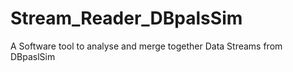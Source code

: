 # Stream_Reader_DBpalsSim
A Software tool to analyse and merge together Data Streams from DBpaslSim
